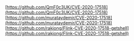 [https://github.com/QmF0c3UK/CVE-2020-17518](https://github.com/QmF0c3UK/CVE-2020-17518)
[https://github.com/murataydemir/CVE-2020-17518](https://github.com/murataydemir/CVE-2020-17518)
[https://github.com/rakjong/Flink-CVE-2020-17518-getshell](https://github.com/rakjong/Flink-CVE-2020-17518-getshell)
